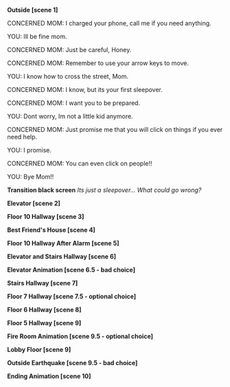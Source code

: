 **Outside [scene 1]**

CONCERNED MOM: I charged your phone, call me if you need anything.

YOU: Ill be fine mom.

CONCERNED MOM: Just be careful, Honey.

CONCERNED MOM: Remember to use your arrow keys to move.

YOU: I know how to cross the street, Mom.

CONCERNED MOM: I know, but its your first sleepover.

CONCERNED MOM: I want you to be prepared.

YOU: Dont worry, Im not a little kid anymore.

CONCERNED MOM: Just promise me that you will click on things if you ever need help.

YOU: I promise.

CONCERNED MOM: You can even click on people!!

YOU: Bye Mom!!

**Transition black screen**
*Its just a sleepover...*
*What could go wrong?*

**Elevator [scene 2]**

**Floor 10 Hallway [scene 3]**

**Best Friend's House [scene 4]**

**Floor 10 Hallway After Alarm [scene 5]**

**Elevator and Stairs Hallway [scene 6]**

**Elevator Animation [scene 6.5 - bad choice]**

**Stairs Hallway [scene 7]**

**Floor 7 Hallway [scene 7.5 - optional choice]**

**Floor 6 Hallway [scene 8]**

**Floor 5 Hallway [scene 9]**

**Fire Room Animation [scene 9.5 - optional choice]**

**Lobby Floor [scene 9]**

**Outside Earthquake [scene 9.5 - bad choice]**

**Ending Animation [scene 10]**




